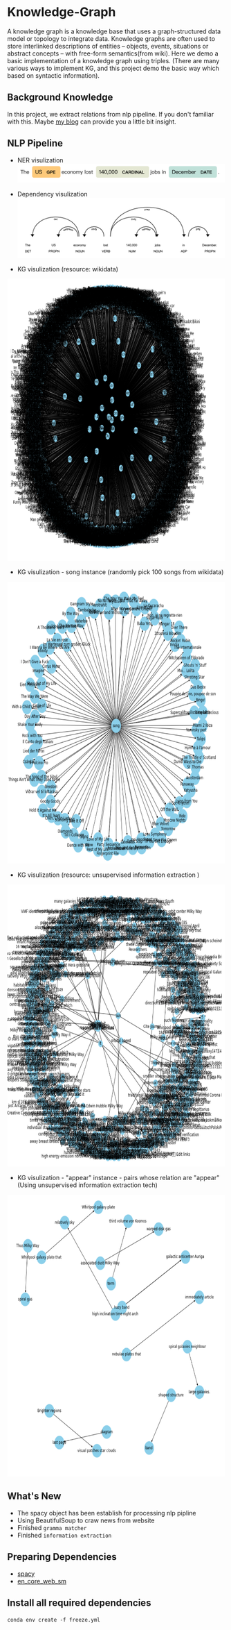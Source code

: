 # Knowledge-Graph


A knowledge graph is a knowledge base that uses a graph-structured data model or topology to integrate data. Knowledge graphs are often used to store interlinked descriptions of entities – objects, events, situations or abstract concepts – with free-form semantics(from wiki). 
Here we demo a basic implementation of a knowledge graph using triples. (There are many various ways to implement KG, and this project demo the basic way which based on syntactic information). 

## Background Knowledge
In this project, we extract relations  from nlp pipeline. If you don't familiar with this. Maybe [my blog](https://haoweihohoho.medium.com/brief-introduce-semantics-syntax-9b84174de947) can provide you a little bit insight.

## NLP Pipeline 
- NER visulization
![img](https://github.com/HaoWeiHe/Knowledge-Graph/blob/main/Img/NER_example.png)

- Dependency visulization
![img](https://github.com/HaoWeiHe/Knowledge-Graph/blob/main/Img/Dependency_example.png)

- KG visulization (resource: wikidata)
<img src="https://github.com/HaoWeiHe/Knowledge-Graph/blob/main/Img/graph.png" width="650" height="650">

- KG visulization - song instance (randomly pick 100 songs from wikidata)
<img src="https://github.com/HaoWeiHe/Knowledge-Graph/blob/main/Img/songs.png" width="650" height="650">

- KG visulization (resource: unsupervised information extraction )
<img src="https://github.com/HaoWeiHe/Knowledge-Graph/blob/main/Img/knownled_graph_information_extraction.png" width="650" height="650">

- KG visulization - "appear" instance - pairs whose relation are "appear" (Using unsupervised information extraction tech)
<img src="https://github.com/HaoWeiHe/Knowledge-Graph/blob/main/Img/withappearEdge.png" width="650" height="650">

## What's New
*  The spacy object has been establish for processing nlp pipline
*  Using BeautifulSoup to craw news from website
*  Finished `gramma matcher`
*  Finished `information extraction` 

## Preparing Dependencies
* [spacy](https://spacy.io/usage)
* [en_core_web_sm](https://spacy.io/usage)

## Install all required dependencies
```conda env create -f freeze.yml```
